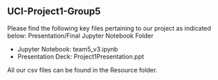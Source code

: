 ## UCI-Project1-Group5

Please find the following key files pertaining to our project as indicated below:
Presentation/Final Jupyter Notebook Folder
- Jupyter Notebook:  team5_v3.ipynb
- Presentation Deck:  Project1Presentation.ppt

All our csv files can be found in the Resource folder.
